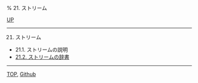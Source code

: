 % 21. ストリーム

[UP](index.html)  

---

21. ストリーム

- 21.1. ストリームの説明
- [21.2. ストリームの辞書](21.2.html)

---
[TOP](index.html),  [Github](https://github.com/nptcl/npt-japanese)

